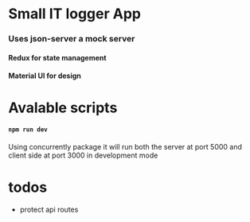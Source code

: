 # Small IT logger App
### Uses json-server a mock server
#### Redux for state management
#### Material UI for design

# Avalable scripts
#### `npm run dev`
Using concurrently package it will run both the server at port 5000 and client side at port 3000 in development mode

# todos
* protect api routes